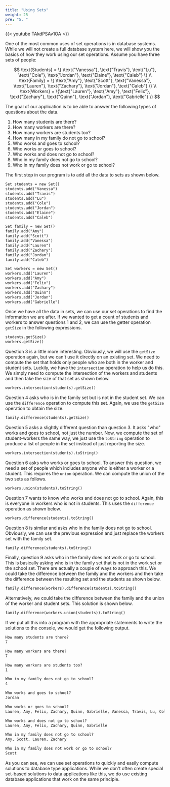 ```yaml
---
title: "Using Sets"
weight: 25
pre: "5. "
---
```

{{< youtube TAkdPSAv1OA  >}}

One of the most common uses of set operations is in database systems. While we will not create a full database system here, we will show you the basics of how they work using our set operations. Assume you have three sets of people:

$$
\text{Students} = \{ \text{"Vanessa"}, \text{"Travis"}, \text{"Lu"}, \text{"Cole"}, \text{"Jordan"}, \text{"Elaine"}, \text{"Caleb"} \} \\
\text{Family} = \{ \text{"Amy"}, \text{"Scott"}, \text{"Vanessa"}, \text{"Lauren"}, \text{"Zachary"}, \text{"Jordan"}, \text{"Caleb"} \} \\
\text{Workers} = \{\text{"Lauren"}, \text{"Amy"}, \text{"Felix"}, \text{"Zachary"}, \text{"Quinn"}, \text{"Jordan"}, \text{"Gabrielle"} \}
$$

The goal of our application is to be able to answer the following types of questions about the data.

1. How many students are there?
2. How many workers are there?
3. How many workers are students too?
4. How many in my family do not go to school?
5. Who works and goes to school?
6. Who works or goes to school?
7. Who works and does not go to school?
8. Who in my family does not go to school?
9. Who in my family does not work or go to school?

The first step in our program is to add all the data to sets as shown below.

```tex
Set students = new Set()
students.add("Vanessa")
students.add("Travis")
students.add("Lu")
students.add("Cole")
students.add("Jordan")
students.add("Elaine")
students.add("Caleb")

Set family = new Set()
family.add("Amy")
family.add("Scott")
family.add("Vanessa")
family.add("Lauren")
family.add("Zachary")
family.add("Jordan")
family.add("Caleb")

Set workers = new Set()
workers.add("Lauren")
workers.add("Amy")
workers.add("Felix")
workers.add("Zachary")
workers.add("Quinn")
workers.add("Jordan")
workers.add("Gabrielle")
```

Once we have all the data in sets, we can use our set operations to find the information we are after. If we wanted to get a count of students and workers to answer questions 1 and 2, we can use the getter operation `getSize` in the following expressions.

```tex
students.getSize()
workers.getSize()
```

Question 3 is a little more interesting. Obviously, we will use the `getSize` operation again, but we can't use it directly on an existing set. We need to compute the set that holds only people who are both in the worker and student sets. Luckily, we have the `intersection` operation to help us do this. We simply need to compute the intersection of the workers and students and then take the size of that set as shown below.

```tex
workers.intersection(students).getSize()
```

Question 4 asks who is in the family set but is not in the student set. We can use the `difference` operation to compute this set. Again, we use the `getSize` operation to obtain the size.

```tex
family.difference(students).getSize()
```

Question 5 asks a slightly different question than question 3. It asks "who" works and goes to school, not just the number. Now, we compute the set of student-workers the same way, we just use the `toString` operation to produce a list of people in the set instead of just reporting the size.

```tex
workers.intersection(students).toString()
```

Question 6 asks who works or goes to school. To answer this question, we need a set of people which includes anyone who is either a worker or a student. This requires the `union` operation. We can compute the union of the two sets as follows.

```tex
workers.union(students).toString()
```

Question 7 wants to know who works and does not go to school. Again, this is everyone in workers who is not in students. This uses the `difference` operation as shown below.

```tex
workers.difference(students).toString()
```

Question 8 is similar and asks who in the family does not go to school. Obviously, we can use the previous expression and just replace the workers set with the family set.

```tex
family.difference(students).toString()
```

Finally, question 9 asks who in the family does not work or go to school. This is basically asking who is in the family set that is not in the work set or the school set. There are actually a couple of ways to approach this. We could take the difference between the family and the workers and then take the difference between the resulting set and the students as shown below.

```tex
family.difference(workers).difference(students).toString()
```

Alternatively, we could take the difference between the family and the union of the worker and student sets. This solution is shown below.

```tex
family.difference(workers.union(students)).toString()
```

If we put all this into a program with the appropriate statements to write the solutions to the console, we would get the following output.

```tex
How many students are there?
7

How many workers are there?
7

How many workers are students too?
1

Who in my family does not go to school?
4

Who works and goes to school?
Jordan

Who works or goes to school?
Lauren, Amy, Felix, Zachary, Quinn, Gabrielle, Vanessa, Travis, Lu, Cole, Jordan, Elaine, Caleb

Who works and does not go to school?
Lauren, Amy, Felix, Zachary, Quinn, Gabrielle

Who in my family does not go to school?
Amy, Scott, Lauren, Zachary

Who in my family does not work or go to school?
Scott
```

As you can see, we can use set operations to quickly and easily compute solutions to database type applications. While we don't often create special set-based solutions to data applications like this, we do use existing database applications that work on the same principle. 
